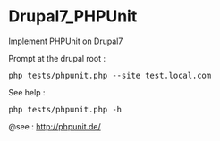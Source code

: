 Drupal7_PHPUnit
===============

Implement PHPUnit on Drupal7

Prompt at the drupal root :

  <pre>php tests/phpunit.php --site test.local.com</pre>

See help :

  <pre>php tests/phpunit.php -h</pre> 

@see : http://phpunit.de/
